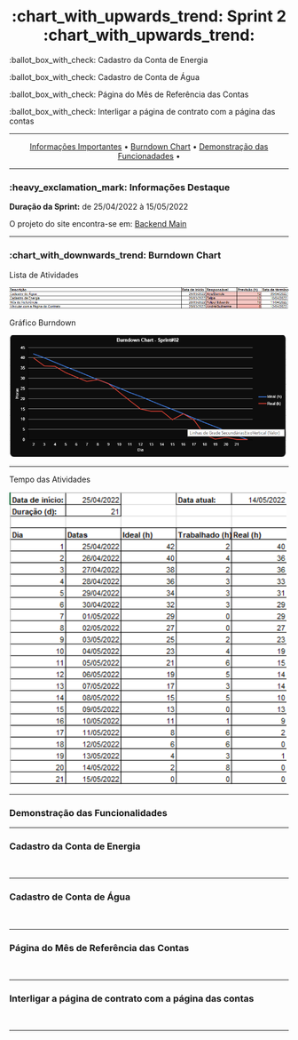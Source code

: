 <h1 align="center">:chart_with_upwards_trend: Sprint 2 :chart_with_upwards_trend:</h1>
<p align="center">
<p>:ballot_box_with_check: Cadastro da Conta de Energia</p>
<p>:ballot_box_with_check: Cadastro de Conta de Água</p>
<p>:ballot_box_with_check: Página do Mês de Referência das Contas</p>
<p>:ballot_box_with_check: Interligar a página de contrato com a página das contas</p>

</p>
<hr>
<p align="center">
  <a href =""> Informações Importantes</a>  • 
  <a href =""> Burndown Chart</a>  • 
  <a href =""> Demonstração das Funcionadades</a>  • 
</p>
<hr>

<h3>:heavy_exclamation_mark: Informações Destaque</h3>
<p><strong> Duração da Sprint:</strong> de 25/04/2022 à 15/05/2022</p>
<p> O projeto do site encontra-se em: <a href="">Backend Main</a>
<hr>


<h3>:chart_with_downwards_trend: Burndown Chart </h3>
<p>Lista de Atividades</p>
<img src="https://github.com/UniversalDevs/Projeto_API_TecSus/blob/sprint2/Documentos/AtvidaSprint02.png" width="900"/>
<p>Gráfico Burndown</p>
<img src="https://github.com/UniversalDevs/Projeto_API_TecSus/blob/sprint2/Documentos/GraficoSprint02.png" width="500"/>
<hr>
<p>Tempo das Atividades</p>
<img src="https://github.com/UniversalDevs/Projeto_API_TecSus/blob/sprint2/Documentos/HorasSprint02.png" width="500"/>
<hr>

<h3>Demonstração das Funcionalidades</h3>
<p></p>
<p></p>
<hr>
<h3> Cadastro da Conta de Energia</h3>
<img src=""/>
<hr>
<h3> Cadastro de Conta de Água </h3>
<img src=""/>
<hr>
<h3> Página do Mês de Referência das Contas </h3>
<img src=""/>
<hr>
<h3> Interligar a página de contrato com a página das contas </h3>
<img src=""/>
<hr>


